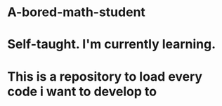 # A-bored-math-student
# Self-taught. I'm currently learning.
# This is a repository to load every code i want to develop to
